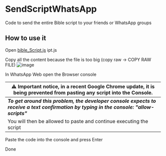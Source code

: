 # SendScriptWhatsApp
Code to send the entire Bible script to your friends or WhatsApp groups

## How to use it
Open [bible_Script.js]([https://github.com/Matt-Fontes/SendScriptWhatsApp/blob/main/shrekSendScript.js](https://github.com/Dixter999/bible_script_WA/blob/main/Bible_Script.js))
ipt.js

Copy all the content because the file is too big (copy raw -> COPY RAW FILE) 
![image](https://github.com/Dixter999/bible_script_WA/assets/52931205/526dd23d-8f3b-4e6e-95b2-b2d276c73506)

In WhatsApp Web open the Browser console

|  ⚠️ Important notice, in a recent Google Chrome update, it is being prevented from pasting any script into the Console.
|--|
***To get around this problem, the developer console expects to receive a text confirmation by typing in the console: "allow-scripts"***|
|You will then be allowed to paste and continue executing the script|

Paste the code into the console and press Enter

Done
